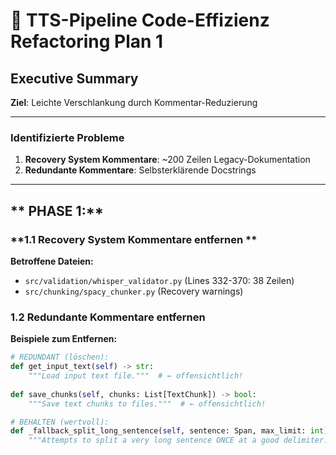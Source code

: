 # 🎯 **TTS-Pipeline Code-Effizienz Refactoring Plan 1**

## **Executive Summary**

**Ziel**: Leichte Verschlankung durch Kommentar-Reduzierung

---

### **Identifizierte Probleme**

1. **Recovery System Kommentare**: ~200 Zeilen Legacy-Dokumentation
2. **Redundante Kommentare**: Selbsterklärende Docstrings

---

## ** PHASE 1:**

### **1.1 Recovery System Kommentare entfernen **

**Betroffene Dateien:**
- `src/validation/whisper_validator.py` (Lines 332-370: 38 Zeilen)
- `src/chunking/spacy_chunker.py` (Recovery warnings)

### **1.2 Redundante Kommentare entfernen**

**Beispiele zum Entfernen:**
```python
# REDUNDANT (löschen):
def get_input_text(self) -> str:
    """Load input text file."""  # ← offensichtlich!
    
def save_chunks(self, chunks: List[TextChunk]) -> bool:
    """Save text chunks to files."""  # ← offensichtlich!

# BEHALTEN (wertvoll):
def _fallback_split_long_sentence(self, sentence: Span, max_limit: int) -> List[str]:
    """Attempts to split a very long sentence ONCE at a good delimiter..."""  # ← erklärt Algorithmus
```
